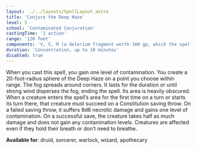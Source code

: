 ```yaml
---
layout: ../../layouts/SpellLayout.astro
title: 'Conjure the Deep Haze'
level: 5
school: 'Contaminated Conjuration'
castingTime: '1 action'
range: '120 feet'
components: 'V, S, M (a delerium fragment worth 100 gp, which the spell consumes)'
duration: 'Concentration, up to 10 minutes'
disabled: true
---
```


When you cast this spell, you gain one level of contamination.
You create a 20-foot-radius sphere of the Deep Haze on a point you choose within range. The fog spreads around corners. It lasts for the duration or until strong wind disperses the fog, ending the spell. Its area is heavily obscured.
When a creature enters the spell’s area for the first time on a turn or starts its turn there, that creature must succeed on a Constitution saving throw. On a failed saving throw, it suffers 8d6 necrotic damage and gains one level of contamination. On a successful save, the creature takes half as much damage and does not gain any contamination levels. Creatures are affected even if they hold their breath or don’t need to breathe.

**Available for**: druid, sorcerer, warlock, wizard, apothecary